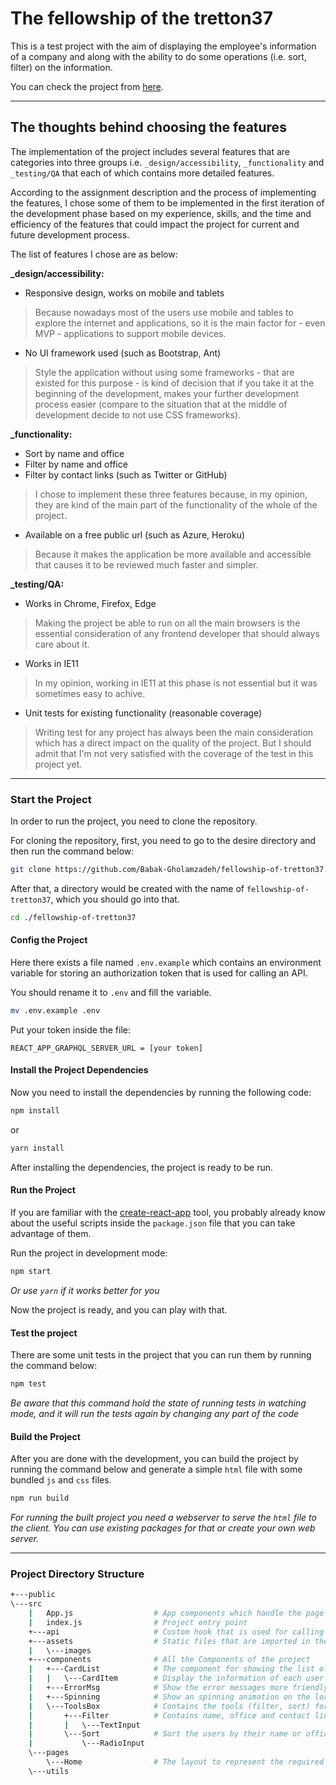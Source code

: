 # The fellowship of the tretton37

This is a test project with the aim of displaying the employee's information of a company and along with the ability to do some operations (i.e. sort, filter) on the information.

You can check the project from [here](https://fellowship-of-tretton37.herokuapp.com/).

---
## The thoughts  behind choosing the features

The implementation of the project includes several features that are categories into three groups i.e. `_design/accessibility`, `_functionality` and `_testing/QA` that each of which contains more detailed features.

According to the assignment description and the process of implementing the features, I chose some of them to be implemented in the first iteration of the development phase based on my experience, skills, and the time and efficiency of the features that could impact the project for current and future development process.

The list of features I chose are as below:

**_design/accessibility:**

- Responsive design, works on mobile and tablets

> Because nowadays most of the users use mobile and tables to explore the internet and applications, so it is the main factor for - even MVP - applications to support mobile devices.

- No UI framework used (such as Bootstrap, Ant)

> Style the application without using some frameworks - that are existed for this purpose - is kind of decision that if you take it at the beginning of the development, makes your further development process easier (compare to the situation that at the middle of development decide to not use CSS frameworks).

**_functionality:**

- Sort by name and office
- Filter by name and office
- Filter by contact links (such as Twitter or GitHub)

> I chose to implement these three features because, in my opinion, they are kind of the main part of the functionality of the whole of the project.

- Available on a free public url (such as Azure, Heroku)

> Because it makes the application be more available and accessible that causes it to be reviewed much faster and simpler.

**_testing/QA:**

- Works in Chrome, Firefox, Edge

> Making the project be able to run on all the main browsers is the essential consideration of any frontend developer that should always care about it.

- Works in IE11

> In my opinion, working in IE11 at this phase is not essential but it was sometimes easy to achive.

- Unit tests for existing functionality (reasonable coverage)

> Writing test for any project has always been the main consideration which has a direct impact on the quality of the project. But I should admit that I'm not very satisfied with the coverage of the test in this project yet.

---

### Start the Project

In order to run the project, you need to clone the repository.

For cloning the repository, first, you need to go to the desire directory and then run the command below:

```bash
git clone https://github.com/Babak-Gholamzadeh/fellowship-of-tretton37.git
```

After that, a directory would be created with the name of `fellowship-of-tretton37`, which you should go into that.

```bash
cd ./fellowship-of-tretton37
```

#### Config the Project

Here there exists a file named `.env.example` which contains an environment variable for storing an authorization token that is used for calling an API.

You should rename it to `.env` and fill the variable.

```bash
mv .env.example .env
```

Put your token inside the file:

```
REACT_APP_GRAPHQL_SERVER_URL = [your token]
```

#### Install the Project Dependencies

Now you need to install the dependencies by running the following code:

```bash
npm install
```

or

```bash
yarn install
```

After installing the dependencies, the project is ready to be run.

#### Run the Project

If you are familiar with the [create-react-app](https://create-react-app.dev/) tool, you probably already know about the useful scripts inside the `package.json` file that you can take advantage of them.

Run the project in development mode:

```bash
npm start
```

*Or use `yarn` if it works better for you*

Now the project is ready, and you can play with that.

#### Test the project

There are some unit tests in the project that you can run them by running the command below:

```bash
npm test
```

*Be aware that this command hold the state of running tests in watching mode, and it will run the tests again by changing any part of the code*

#### Build the Project

After you are done with the development, you can build the project by running the command below and generate a simple `html` file with some bundled `js` and `css` files.

```bash
npm run build
```

*For running the built project you need a webserver to serve the `html` file to the client. You can use existing packages for that or create your own web server.*

---

### Project Directory Structure

```bash
+---public
\---src
    |   App.js                  # App components which handle the page components
    |   index.js                # Project entry point
    +---api                     # Custom hook that is used for calling the APIs
    +---assets                  # Static files that are imported in the Components
    |   \---images
    +---components              # All the Components of the project
    |   +---CardList            # The component for showing the list of user information
    |   |   \---CardItem        # Display the information of each user
    |   +---ErrorMsg            # Show the error messages more friendly
    |   +---Spinning            # Show an spinning animation on the loading process of fetching data
    |   \---ToolsBox            # Contains the tools (filter, sort) for some operations on the user information
    |       +---Filter          # Contains name, office and contact link filters
    |       |   \---TextInput
    |       \---Sort            # Sort the users by their name or office
    |           \---RadioInput
    \---pages
        \---Home                # The layout to represent the required components on the Home page and track some necessary states
    \---utils
```
